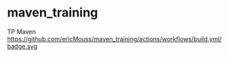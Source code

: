 # maven_training
TP Maven
https://github.com/ericMouss/maven_training/actions/workflows/build.yml/badge.svg
